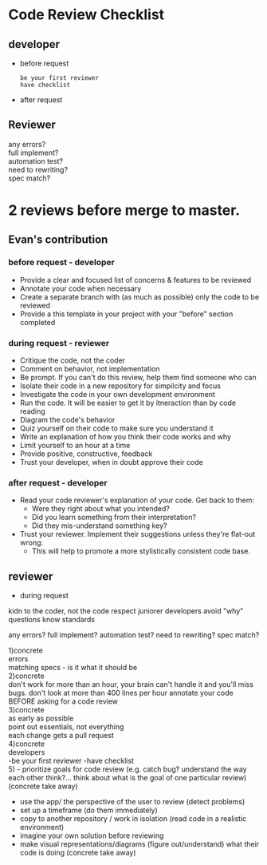 # Code Review Checklist


## developer

* before request


      be your first reviewer
      have checklist
      
* after request

## Reviewer
any errors?  
full implement?  
automation test?  
need to rewriting?  
spec match?  

2 reviews before merge to master. 
=======

## Evan's contribution


### before request - developer
* Provide a clear and focused list of concerns & features to be reviewed
* Annotate your code when necessary
* Create a separate branch with (as much as possible) only the code to be reviewed
* Provide a this template in your project with your "before" section completed

### during request - reviewer
* Critique the code, not the coder
* Comment on behavior, not implementation
* Be prompt.  If you can't do this review, help them find someone who can
* Isolate their code in a new repository for simpilcity and focus
* Investigate the code in your own development environment
* Run the code. It will be easier to get it by itneraction than by code reading
* Diagram the code's behavior
* Quiz yourself on their code to make sure you understand it
* Write an explanation of how you think their code works and why
* Limit yourself to an hour at a time
* Provide positive, constructive, feedback
* Trust your developer, when in doubt approve their code

### after request - developer
* Read your code reviewer's explanation of your code.  Get back to them:  
  * Were they right about what you intended?
  * Did you learn something from their interpretation?
  * Did they mis-understand something key?
* Trust your reviewer. Implement their suggestions unless they're flat-out wrong:
  * This will help to promote a more stylistically consistent code base. 

## reviewer
* during request


 kidn to the coder, not the code
 respect juniorer developers
 avoid "why" questions
 know standards


any errors?
full implement?
automation test?
need to rewriting?
spec match?


1)concrete  
    errors  
    matching specs - is it what it should be  
2)concrete  
    don't work for more than an hour, your brain can't handle it and you'll miss bugs. don't look at more than 400 lines per hour
    annotate your code BEFORE asking for a code review  
3)concrete  
    as early as possible     
    point out essentials, not everything  
    each change gets a pull request  
4)concrete  
    developers  
      -be your first reviewer 
      -have checklist  
5) - prioritize goals for code review (e.g. catch bug? understand the way each other think?... think about what is the goal of one     particular review) (concrete take away)  
  - use the app/ the perspective of the user to review (detect problems)  
  - set up a timeframe (do them immediately)  
  - copy to another repository / work in isolation (read code in a realistic environment)  
  - imagine your own solution before reviewing  
  - make visual representations/diagrams (figure out/understand) what their code is doing (concrete take away)  



